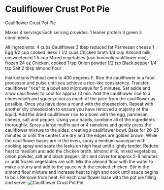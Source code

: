 # Cauliflower Crust Pot Pie

Cauliflower Crust Pot Pie

Makes 4 servings
Each serving provides:
1 leaner protein
3 green
3 condiments

All ingredients:
4 cups Cauliflower
3 tbsp reduced fat Parmesan cheese
1 Egg
1/2 cup cooked leeks
1 1/2 cups Chicken broth
1/4 cup Almond milk, unsweetened
1.5 cup Mixed vegetables (use broccoli/cauliflower mix), frozen
24 oz Chicken, cooked
1 tsp Onion powder
1/2 tsp Black pepper
1/4 tsp Salt
2 tbsp almond flour

Instructions
Preheat oven to 400 degrees F. Rice the cauliflower in a food processor and pulse until you achieve a rice-like consistency. Transfer cauliflower "rice" to a bowl and microwave for 5 minutes. Set aside and allow cauliflower to cool for approx 10 min.
Add the cauliflower rice to a cheesecloth and squeeze out as much of the juice from the cauliflower as possible. Once you have done a round with the cheesecloth. Repeat with another dry cheesecloth to ensure you have removed a majority of the liquid.
Add the dried cauliflower rice to a bowl with the egg, parmesan cheese, salt and pepper. Using your hands, combine all of the ingredients thoroughly. Spray a large muffin pan or 4 ramekins and gently press the cauliflower mixture to the sides, creating a cauliflower bowl. Bake for 20-25 minutes or until the centers are dry and the edges are golden brown.
While the cauliflower bases are in the oven, spray a medium saucepan with cooking spray and saute the leeks on high heat until slightly tender. Reduce heat to medium and add the chicken broth, almond milk, mixed vegetables, onion powder, salt and black pepper. Stir and cover for approx 5-8 minutes or until frozen vegetables are soft.
Mix the almond flour with the water to make a slurry and add to the sauce with the cooked chicken. Stir in the almond flour mixture and increase heat to high and cook until sauce begins to boil. Remove from heat.
Fill each cauliflower base with the pot pie filling and serve!
![Cauliflower Crust Pot Pie](/images/Cauliflower%20Crust%20Pot%20Pie.png)

